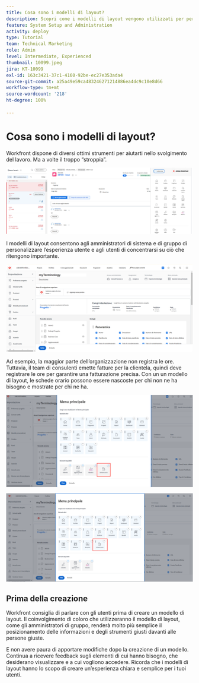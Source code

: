 ```yaml
---
title: Cosa sono i modelli di layout?
description: Scopri come i modelli di layout vengono utilizzati per personalizzare ciò che gli utenti visualizzano nell’interfaccia.
feature: System Setup and Administration
activity: deploy
type: Tutorial
team: Technical Marketing
role: Admin
level: Intermediate, Experienced
thumbnail: 10099.jpeg
jira: KT-10099
exl-id: 163c3421-37c1-4160-92be-ec27e353ada4
source-git-commit: a25a49e59ca483246271214886ea4dc9c10e8d66
workflow-type: tm+mt
source-wordcount: '218'
ht-degree: 100%

---
```


# Cosa sono i modelli di layout?

Workfront dispone di diversi ottimi strumenti per aiutarti nello svolgimento del lavoro. Ma a volte il troppo “stroppia”.

![Home e menu principale](assets/what-are-layout-templates-01.png)

I modelli di layout consentono agli amministratori di sistema e di gruppo di personalizzare l’esperienza utente e agli utenti di concentrarsi su ciò che ritengono importante.

![Home e menu principale](assets/what-are-layout-templates-02.png)

Ad esempio, la maggior parte dell’organizzazione non registra le ore. Tuttavia, il team di consulenti emette fatture per la clientela, quindi deve registrare le ore per garantire una fatturazione precisa. Con un un modello di layout, le schede orario possono essere nascoste per chi non ne ha bisogno e mostrate per chi ne ha.

![Home e menu principale](assets/what-are-layout-templates-03.png)

![Home e menu principale](assets/what-are-layout-templates-04.png)


## Prima della creazione

Workfront consiglia di parlare con gli utenti prima di creare un modello di layout. Il coinvolgimento di coloro che utilizzeranno il modello di layout, come gli amministratori di gruppo, renderà molto più semplice il posizionamento delle informazioni e degli strumenti giusti davanti alle persone giuste.

E non avere paura di apportare modifiche dopo la creazione di un modello. Continua a ricevere feedback sugli elementi di cui hanno bisogno, che desiderano visualizzare e a cui vogliono accedere. Ricorda che i modelli di layout hanno lo scopo di creare un’esperienza chiara e semplice per i tuoi utenti.
